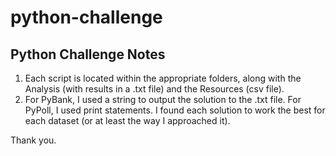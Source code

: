 # python-challenge
## Python Challenge Notes
1. Each script is located within the appropriate folders, along with the Analysis (with results in a .txt file) and the Resources (csv file).
2. For PyBank, I used a string to output the solution to the .txt file. For PyPoll, I used print statements. I found each solution to work the best for each dataset (or at least the way I approached it).

Thank you.

